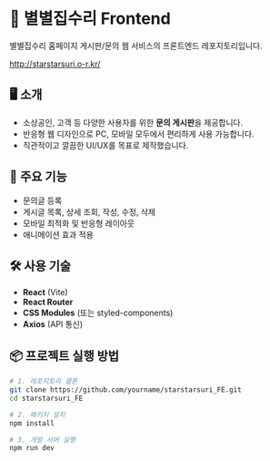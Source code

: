# 🌈 별별집수리 Frontend


별별집수리 홈페이지 게시판/문의 웹 서비스의 프론트엔드 레포지토리입니다.

http://starstarsuri.o-r.kr/

## 🖥️ 소개

- 소상공인, 고객 등 다양한 사용자를 위한 **문의 게시판**을 제공합니다.
- 반응형 웹 디자인으로 PC, 모바일 모두에서 편리하게 사용 가능합니다.
- 직관적이고 깔끔한 UI/UX를 목표로 제작했습니다.

## 🚀 주요 기능

- 문의글 등록 
- 게시글 목록, 상세 조회, 작성, 수정, 삭제
- 모바일 최적화 및 반응형 레이아웃
- 애니메이션 효과 적용

## 🛠️ 사용 기술

- **React** (Vite)
- **React Router**  
- **CSS Modules** (또는 styled-components)
- **Axios** (API 통신)

## 📦 프로젝트 실행 방법

```bash
# 1. 레포지토리 클론
git clone https://github.com/yourname/starstarsuri_FE.git
cd starstarsuri_FE

# 2. 패키지 설치
npm install

# 3. 개발 서버 실행
npm run dev
